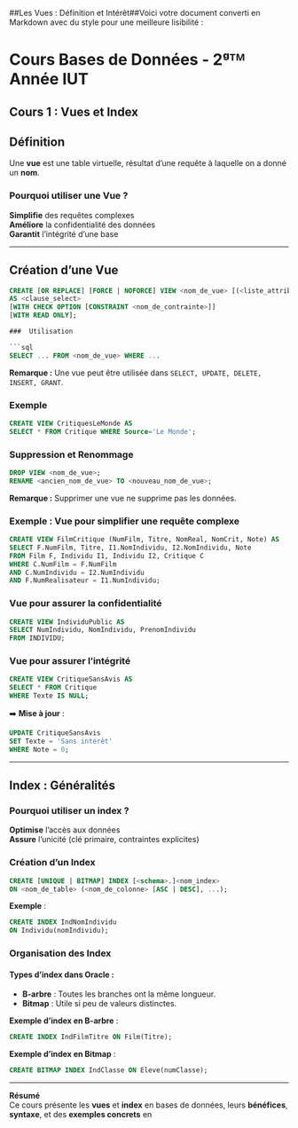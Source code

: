 ##Les Vues : Définition et Intérêt##Voici votre document converti en Markdown avec du style pour une meilleure lisibilité :  

# Cours Bases de Données - 2ᵍᵀᴹ Année IUT

##  Cours 1 : Vues et Index

##  Définition

Une **vue** est une table virtuelle, résultat d’une requête à laquelle on a donné un **nom**.

### Pourquoi utiliser une Vue ?

**Simplifie** des requêtes complexes  
**Améliore** la confidentialité des données  
 **Garantit** l’intégrité d’une base  

---

## Création d’une Vue

```sql
CREATE [OR REPLACE] [FORCE | NOFORCE] VIEW <nom_de_vue> [(<liste_attributs>)]
AS <clause_select>
[WITH CHECK OPTION [CONSTRAINT <nom_de_contrainte>]]
[WITH READ ONLY];

###  Utilisation

```sql
SELECT ... FROM <nom_de_vue> WHERE ...
```

**Remarque :** Une vue peut être utilisée dans `SELECT, UPDATE, DELETE, INSERT, GRANT`.

### Exemple

```sql
CREATE VIEW CritiquesLeMonde AS
SELECT * FROM Critique WHERE Source='Le Monde';
```

### Suppression et Renommage

```sql
DROP VIEW <nom_de_vue>;
RENAME <ancien_nom_de_vue> TO <nouveau_nom_de_vue>;
```

 **Remarque :** Supprimer une vue ne supprime pas les données.

### Exemple : Vue pour simplifier une requête complexe

```sql
CREATE VIEW FilmCritique (NumFilm, Titre, NomReal, NomCrit, Note) AS
SELECT F.NumFilm, Titre, I1.NomIndividu, I2.NomIndividu, Note
FROM Film F, Individu I1, Individu I2, Critique C
WHERE C.NumFilm = F.NumFilm
AND C.NumIndividu = I2.NumIndividu
AND F.NumRealisateur = I1.NumIndividu;
```

### Vue pour assurer la confidentialité

```sql
CREATE VIEW IndividuPublic AS
SELECT NumIndividu, NomIndividu, PrenomIndividu
FROM INDIVIDU;
```

### Vue pour assurer l’intégrité

```sql
CREATE VIEW CritiqueSansAvis AS
SELECT * FROM Critique
WHERE Texte IS NULL;
```

➡️ **Mise à jour** :

```sql
UPDATE CritiqueSansAvis
SET Texte = 'Sans intérêt'
WHERE Note = 0;
```

---

## Index : Généralités

### Pourquoi utiliser un index ?

**Optimise** l’accès aux données  
**Assure** l’unicité (clé primaire, contraintes explicites)  

### Création d’un Index

```sql
CREATE [UNIQUE | BITMAP] INDEX [<schema>.]<nom_index>
ON <nom_de_table> (<nom_de_colonne> [ASC | DESC], ...);
```

**Exemple** :

```sql
CREATE INDEX IndNomIndividu
ON Individu(nomIndividu);
```

### Organisation des Index

#### Types d’index dans Oracle :

- **B-arbre** : Toutes les branches ont la même longueur.
- **Bitmap** : Utile si peu de valeurs distinctes.

**Exemple d’index en B-arbre** :

```sql
CREATE INDEX IndFilmTitre ON Film(Titre);
```

**Exemple d’index en Bitmap** :

```sql
CREATE BITMAP INDEX IndClasse ON Eleve(numClasse);
```

---

**Résumé**  
Ce cours présente les **vues** et **index** en bases de données, leurs **bénéfices**, **syntaxe**, et des **exemples concrets** en 